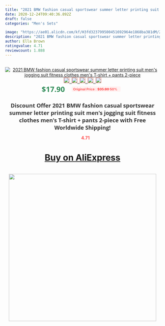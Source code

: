 ```yaml
---
title: "2021 BMW fashion casual sportswear summer letter printing suit men's jogging suit fitness clothes men's T-shirt + pants 2-piece"
date: 2020-12-24T09:40:36.892Z
draft: false
categories: "Men's Sets"

image: "https://ae01.alicdn.com/kf/H3fd323799500451692964e1868ba381dM/2021-BMW-fashion-casual-sportswear-summer-letter-printing-suit-men-s-jogging-suit-fitness-clothes-men.jpg"
description: "2021 BMW fashion casual sportswear summer letter printing suit men's jogging suit fitness clothes men's T-shirt + pants 2-piece"
author: Ella Brown
ratingvalue: 4.71
reviewcount: 1.888
---
```

<br>
<div style="text-align: center;">
<a href="https://s.click.aliexpress.com/e/_AtDUeD" target="_blank" rel="nofollow noopener noreferrer"><img alt="2021 BMW fashion casual sportswear summer letter printing suit men's jogging suit fitness clothes men's T-shirt + pants 2-piece" class="magnifier-image" src="https://ae01.alicdn.com/kf/H3fd323799500451692964e1868ba381dM/2021-BMW-fashion-casual-sportswear-summer-letter-printing-suit-men-s-jogging-suit-fitness-clothes-men.jpg_640x640.jpg">
<br>
<img style="border:1px solid salmon" src="https://ae01.alicdn.com/kf/H3fd323799500451692964e1868ba381dM/2021-BMW-fashion-casual-sportswear-summer-letter-printing-suit-men-s-jogging-suit-fitness-clothes-men.jpg_120x120.jpg">&nbsp;&nbsp;<img style="border:1px solid salmon" src="https://ae01.alicdn.com/kf/Haa661719d96d477185a9e5a3971e0df21/2021-BMW-fashion-casual-sportswear-summer-letter-printing-suit-men-s-jogging-suit-fitness-clothes-men.jpg_120x120.jpg">&nbsp;&nbsp;<img style="border:1px solid salmon" src="https://ae01.alicdn.com/kf/H2818ff8afed94be58d8576d5b7e75afaU/2021-BMW-fashion-casual-sportswear-summer-letter-printing-suit-men-s-jogging-suit-fitness-clothes-men.jpg_120x120.jpg">&nbsp;&nbsp;<img style="border:1px solid salmon" src="https://ae01.alicdn.com/kf/Hc5615e75426447c29b79ed63a21facecJ/2021-BMW-fashion-casual-sportswear-summer-letter-printing-suit-men-s-jogging-suit-fitness-clothes-men.jpg_120x120.jpg">&nbsp;&nbsp;<img style="border:1px solid salmon" src="https://ae01.alicdn.com/kf/H7307753c66304e20b0bf01f7146a139b6/2021-BMW-fashion-casual-sportswear-summer-letter-printing-suit-men-s-jogging-suit-fitness-clothes-men.jpg_120x120.jpg"></a></div><br0>
<div style="text-align: center;"><span style="background-color: white; border: 0px; box-sizing: border-box; color: seagreen; display: inline-block; font-family: &quot;open sans&quot; , &quot;arial&quot; , &quot;helvetica&quot; , sans-serif , &quot;heiti&quot;; font-size: 24px; font-stretch: inherit; font-weight: 700; line-height: inherit; margin: 0px 10px 0px 0px; padding: 0px; vertical-align: middle;">$17.90 </span>
<span style="background: rgb(255 , 241 , 241); border-radius: 3px; border: 0px; box-sizing: border-box; color: #ff4747; display: inline-block; font-family: inherit; font-size: 12px; font-stretch: inherit; font-style: inherit; font-variant: inherit; font-weight: 600; line-height: inherit; margin: 0px; padding: 2px 5px; transform: scale(0.9); vertical-align: middle;">Original Price : <b style="text-decoration: line-through;">$35.80 </b> 50%&nbsp;&nbsp;</span></div>
<h1 style="color: #333333; display: inline-block; font-family: &quot;open sans&quot; , &quot;arial&quot; , &quot;helvetica&quot; , sans-serif , &quot;heiti&quot;; font-size: 18px; font-stretch: inherit; font-weight: 700; text-align: center;">Discount Offer 2021 BMW fashion casual sportswear summer letter printing suit men's jogging suit fitness clothes men's T-shirt + pants 2-piece with Free Worldwide Shipping!</h1>
<div style="color: #ff4747; text-align: center;">
<img src="https://4.bp.blogspot.com/-M0ZcTcb-5uY/XleCXlxnR4I/AAAAAAAAAEc/OrjgMkXV1oMQFaCRZj5HQwOCBcu3w1FegCPcBGAYYCw/s1600/star.png" style="height: 15px;">&nbsp;<b>4.71</b></div>
<div class="button_cont" align="center"><a class="buynow_a" href="https://s.click.aliexpress.com/e/_AtDUeD" target="_blank" rel="nofollow noopener noreferrer"><H1>Buy on AliExpress</H1></a></div><br>
<div class="separator" style="clear: both; text-align: center;">
<img src="https://lh3.googleusercontent.com/-pTy5HemUv9M/XlePHvY0dAI/AAAAAAAAAE4/0nX5iRUoIWY8eMW9Dpxeirr157OZliDIgCLcBGAsYHQ/s1600/badge.gif" width="480">
</div>
